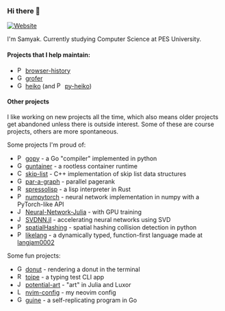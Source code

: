 ### Hi there 👋

[![Website](https://img.shields.io/website?label=samyaks.xyz&style=flat-square&url=https%3A%2F%2Fsamyaks.xyz)](https://samyaks.xyz)

I'm Samyak. Currently studying Computer Science at PES University.

#### Projects that I help maintain:

- <a href="#"><img src="https://upload.wikimedia.org/wikipedia/commons/c/c3/Python-logo-notext.svg" alt="Python logo" width="15"></a> [browser-history](https://github.com/pesos/browser-history)
- <a href="#"><img src="https://upload.wikimedia.org/wikipedia/commons/0/05/Go_Logo_Blue.svg" alt="Go lang logo" width="15"></a> [grofer](https://github.com/pesos/grofer/)
- <a href="#"><img src="https://upload.wikimedia.org/wikipedia/commons/0/05/Go_Logo_Blue.svg" alt="Go lang logo" width="15"></a> [heiko](https://github.com/psiayn/heiko) (and <a href="#"><img src="https://upload.wikimedia.org/wikipedia/commons/c/c3/Python-logo-notext.svg" alt="Python logo" width="15"></a> [py-heiko](https://github.com/pesos/heiko))

#### Other projects

I like working on new projects all the time, which also means older projects get abandoned unless there is outside interest. Some of these are course projects, others are more spontaneous.

Some projects I'm proud of:
 - <a href="#"><img src="https://upload.wikimedia.org/wikipedia/commons/c/c3/Python-logo-notext.svg" alt="Python logo" width="15"></a> [gopy](https://github.com/Samyak2/gopy) - a Go "compiler" implemented in python
 - <a href="#"><img src="https://upload.wikimedia.org/wikipedia/commons/0/05/Go_Logo_Blue.svg" alt="Go lang logo" width="15"></a> [guntainer](https://github.com/Samyak2/guntainer) - a rootless container runtime
 - <a href="#"><img src="https://upload.wikimedia.org/wikipedia/commons/1/18/ISO_C%2B%2B_Logo.svg" alt="C++ logo" width="15"></a> [skip-list](https://github.com/Samyak2/skip-list) - C++ implementation of skip list data structures
 - <a href="#"><img src="https://upload.wikimedia.org/wikipedia/commons/0/05/Go_Logo_Blue.svg" alt="Go lang logo" width="15"></a> [par-a-graph](https://github.com/metonymic-smokey/par-a-graph) - parallel pagerank
 - <a href="#"><img src="https://raw.githubusercontent.com/rust-lang/rust-artwork/master/logo/rust-logo-64x64.png" alt="Rust logo" width="15"></a> [spressolisp](https://github.com/psiayn/spressolisp) - a lisp interpreter in Rust
 - <a href="#"><img src="https://upload.wikimedia.org/wikipedia/commons/c/c3/Python-logo-notext.svg" alt="Python logo" width="15"></a> [numpytorch](https://github.com/Samyak2/numpytorch) - neural network implementation in numpy with a PyTorch-like API
 - <a href="#"><img src="https://user-images.githubusercontent.com/34161949/140472262-52741b2b-b2da-4c6b-9835-668d6ff50171.png" alt="Julia logo" width="15"></a> [Neural-Network-Julia](https://github.com/Samyak2/Neural-Network-Julia) - with GPU training
 - <a href="#"><img src="https://user-images.githubusercontent.com/34161949/140472262-52741b2b-b2da-4c6b-9835-668d6ff50171.png" alt="Julia logo" width="15"></a> [SVDNN.jl](https://github.com/Samyak2/SVDNN.jl) - accelerating neural networks using SVD
 - <a href="#"><img src="https://upload.wikimedia.org/wikipedia/commons/c/c3/Python-logo-notext.svg" alt="Python logo" width="15"></a> [spatialHashing](https://github.com/psiayn/spatialHashing) - spatial hashing collision detection in python
 - <a href="#"><img src="https://upload.wikimedia.org/wikipedia/commons/c/c3/Python-logo-notext.svg" alt="Python logo" width="15"></a> [likelang](https://github.com/psiayn/likelang/) - a dynamically typed, function-first language made at [langjam0002](https://github.com/langjam/jam0002/)

Some fun projects:
 - <a href="#"><img src="https://upload.wikimedia.org/wikipedia/commons/0/05/Go_Logo_Blue.svg" alt="Go lang logo" width="15"></a> [donut](https://github.com/Samyak2/donut) - rendering a donut in the terminal
 - <a href="#"><img src="https://raw.githubusercontent.com/rust-lang/rust-artwork/master/logo/rust-logo-64x64.png" alt="Rust logo" width="15"></a> [toipe](https://github.com/Samyak2/toipe) - a typing test CLI app
 - <a href="#"><img src="https://user-images.githubusercontent.com/34161949/140472262-52741b2b-b2da-4c6b-9835-668d6ff50171.png" alt="Julia logo" width="15"></a> [potential-art](https://github.com/Samyak2/potential-art) - "art" in Julia and Luxor
 - <a href="#"><img src="https://upload.wikimedia.org/wikipedia/commons/c/cf/Lua-Logo.svg" alt="Lua logo" width="15"></a> [nvim-config](https://github.com/Samyak2/nvim-config) - my neovim config
 - <a href="#"><img src="https://upload.wikimedia.org/wikipedia/commons/0/05/Go_Logo_Blue.svg" alt="Go lang logo" width="15"></a> [guine](https://github.com/Samyak2/guine) - a self-replicating program in Go

